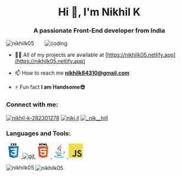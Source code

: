 <h1 align="center">Hi 👋, I'm Nikhil K</h1>
<h3 align="center">A passionate Front-End developer from India</h3>

<img align="right" alt="coding" width="400px" src="https://cdn.dribbble.com/users/1019864/screenshots/3079099/codeloop.gif">

<p align="left"> <img src="https://komarev.com/ghpvc/?username=nikhilk05&label=Profile%20views&color=0e75b6&style=flat" alt="nikhilk05" /> </p>

- 👨‍💻 All of my projects are available at [https://nikhilk05.netlify.app](https://nikhilk05.netlify.app)

- 📫 How to reach me **nikhilk84310@gmail.com**

- ⚡ Fun fact **I am Handsome😎**

<h3 align="left">Connect with me:</h3>
<p align="left">
<a href="https://linkedin.com/in/nikhil-k-282301278" target="blank"><img align="center" src="https://raw.githubusercontent.com/rahuldkjain/github-profile-readme-generator/master/src/images/icons/Social/linked-in-alt.svg" alt="nikhil-k-282301278" height="30" width="40" /></a>
<a href="https://fb.com/niki.il" target="blank"><img align="center" src="https://raw.githubusercontent.com/rahuldkjain/github-profile-readme-generator/master/src/images/icons/Social/facebook.svg" alt="niki.il" height="30" width="40" /></a>
<a href="https://instagram.com/_nik__hill" target="blank"><img align="center" src="https://raw.githubusercontent.com/rahuldkjain/github-profile-readme-generator/master/src/images/icons/Social/instagram.svg" alt="_nik__hill" height="30" width="40" /></a>
</p>

<h3 align="left">Languages and Tools:</h3>
<p align="left"> <a href="https://www.w3schools.com/css/" target="_blank" rel="noreferrer"> <img src="https://raw.githubusercontent.com/devicons/devicon/master/icons/css3/css3-original-wordmark.svg" alt="css3" width="40" height="40"/> </a> <a href="https://git-scm.com/" target="_blank" rel="noreferrer"> <img src="https://www.vectorlogo.zone/logos/git-scm/git-scm-icon.svg" alt="git" width="40" height="40"/> </a> <a href="https://www.w3.org/html/" target="_blank" rel="noreferrer"> <img src="https://raw.githubusercontent.com/devicons/devicon/master/icons/html5/html5-original-wordmark.svg" alt="html5" width="40" height="40"/> </a> <a href="https://www.java.com" target="_blank" rel="noreferrer"> <img src="https://raw.githubusercontent.com/devicons/devicon/master/icons/java/java-original.svg" alt="java" width="40" height="40"/> </a> <a href="https://developer.mozilla.org/en-US/docs/Web/JavaScript" target="_blank" rel="noreferrer"> <img src="https://raw.githubusercontent.com/devicons/devicon/master/icons/javascript/javascript-original.svg" alt="javascript" width="40" height="40"/> </a> </p>

<p><img align="left" src="https://github-readme-stats.vercel.app/api/top-langs?username=nikhilk05&show_icons=true&locale=en&layout=compact" alt="nikhilk05" /></p>

<p>&nbsp;<img align="center" src="https://github-readme-stats.vercel.app/api?username=nikhilk05&show_icons=true&locale=en" alt="nikhilk05" /></p>
